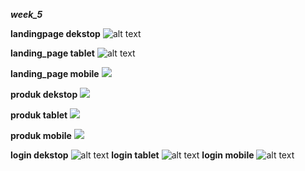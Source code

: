 ***week_5***



**landingpage dekstop**
![alt text](https://raw.githubusercontent.com/alfiyansyahhh/week-5/master/screenshot/landing_page%20dekstop.png)

**landing_page tablet**
![alt text](https://raw.githubusercontent.com/alfiyansyahhh/week-5/master/screenshot/landing_page%20tablet.png)

**landing_page mobile**
![](https://raw.githubusercontent.com/alfiyansyahhh/week-5/master/screenshot/landing_page%20mobile.png)


**produk dekstop**
![](https://raw.githubusercontent.com/alfiyansyahhh/week-5/master/screenshot/produk%20dekstop.png)

**produk tablet**
![](https://raw.githubusercontent.com/alfiyansyahhh/week-5/master/screenshot/produk%20tablet.png)

**produk mobile**
![](https://raw.githubusercontent.com/alfiyansyahhh/week-5/master/screenshot/produk%20mobile.png)


**login dekstop**
![alt text](https://raw.githubusercontent.com/alfiyansyahhh/week-5/master/screenshot/login%20dekstop.png)
**login tablet**
![alt text](https://raw.githubusercontent.com/alfiyansyahhh/week-5/master/screenshot/login%20tablet.png)
**login mobile**
![alt text](https://raw.githubusercontent.com/alfiyansyahhh/week-5/master/screenshot/login%20mobile.png)